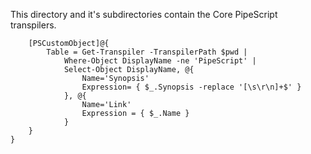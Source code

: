 This directory and it's subdirectories contain the Core PipeScript transpilers.

~~~PipeScript{
    [PSCustomObject]@{
        Table = Get-Transpiler -TranspilerPath $pwd |
            Where-Object DisplayName -ne 'PipeScript' |
            Select-Object DisplayName, @{
                Name='Synopsis'
                Expression= { $_.Synopsis -replace '[\s\r\n]+$' }
            }, @{
                Name='Link'
                Expression = { $_.Name }
            }
    }
}
~~~
